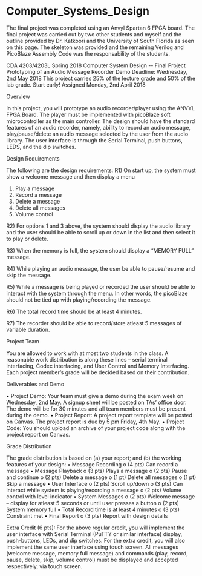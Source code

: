 # Computer_Systems_Design
The final project was completed using an Anvyl Spartan 6 FPGA board. The final project was carried out by two other students and myself and the outline provided by Dr. Katkoori and the University of South Florida as seen on this page. The skeleton was provided and the remaining Verilog and PicoBlaze Assembly Code was the responsability of the students.

CDA 4203/4203L Spring 2018
Computer System Design -- Final Project
Prototyping of an Audio Message Recorder
Demo Deadline: Wednesday, 2nd May 2018
This project carries 25% of the lecture grade and 50% of the lab grade. Start early!
Assigned Monday, 2nd April 2018

Overview

In this project, you will prototype an audio recorder/player using the ANVYL FPGA Board.   The player must be implemented with picoBlaze soft microcontroller as the main controller.  The design should have the standard features of an audio recorder, namely, ability to record an audio message, play/pause/delete an audio message selected by the user from the audio library.  The user interface is through the Serial Terminal, push buttons, LEDS, and the dip switches.

  
Design Requirements

The following are the design requirements:
R1) On start up, the system must show a welcome message and then display a menu
1)	Play a message
2)	Record a message
3)	Delete a message
4)	Delete all messages
5)	Volume control

R2) For options 1 and 3 above, the system should display the audio library and the user should be able to scroll up or down in the list and then select it to play or delete.

R3) When the memory is full, the system should display a “MEMORY FULL” message.

R4) While playing an audio message, the user be able to pause/resume and skip the message.

R5) While a message is being played or recorded the user should be able to interact with the system through the menu.  In other words, the picoBlaze should not be tied up with playing/recording the message.

R6) The total record time should be at least 4 minutes.

R7) The recorder should be able to record/store atleast 5 messages of variable duration.


Project Team

You are allowed to work with at most two students in the class.  A reasonable work distribution is along these lines – serial terminal interfacing, Codec interfacing, and User Control and Memory Interfacing.  Each project member’s grade will be decided based on their contribution.

Deliverables and Demo

•	Project Demo: Your team must give a demo during the exam week on Wednesday, 2nd May.  A signup sheet will be posted on TAs’ office door.  The demo will be for 30 minutes and all team members must be present during the demo. 
•	Project Report: A project report template will be posted on Canvas.  The project report is due by 5 pm Friday, 4th May.
•	Project Code: You should upload an archive of your project code along with the project report on Canvas.

Grade Distribution

The grade distribution is based on (a) your report; and (b) the working features of your design:
•	Message Recording
o	(4 pts) Can record a message
•	Message Playback
o	(3 pts) Plays a message
o	(2 pts) Pause and continue
o	(2 pts) Delete a message
o	(1 pt)  Delete all messages
o	(1 pt)  Skip a message
•	User Interface
o	(2 pts) Scroll up/down 
o	(3 pts) Can interact while system is playing/recording a message
o	(2 pts) Volume control with level indicator
•	System Messages
o	(2 pts) Welcome message – display for atleast 5 seconds or until user presses a button
o	(2 pts) System memory full
•	Total Record time is at least 4 minutes
o	(3 pts) Constraint met
•	Final Report
o	(3 pts) Report with design details

Extra Credit (6 pts): For the above regular credit, you will implement the user interface with Serial Terminal (PuTTY or similar interface) display, push-buttons, LEDs, and dip switches. For the extra credit, you will also implement the same user interface using touch screen. All messages (welcome message, memory full message) and commands (play, record, pause, delete, skip, volume control) must be displayed and accepted respectively, via touch screen.  

